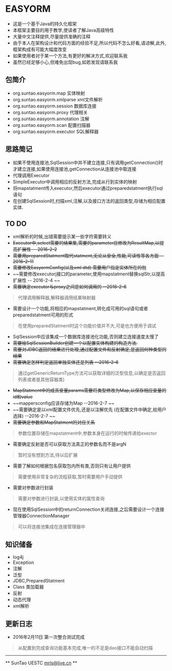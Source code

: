 # EASYORM
* 这是一个基于Java的持久化框架
* 本框架主要目的用于教学,使读者了解Java高级特性
* 大量中文注释提供,尽量提供准确的注释
* 由于本人在架构设计和代码方面的经验不足,所以代码不怎么好看,请谅解,此外,框架构成有可能大幅度改变
* 如果使用者对于某一个方法,有更好的解决方式,欢迎联系我
* 虽然已经足够小心,但难免出现bug,如若发现请联系我

## 包简介
* org.suntao.easyorm.map 实体映射
* org.suntao.easyorm.xmlparse xml文件解析
* org.suntao.easyorm.session 数据库连接
* org.suntao.easyorm.proxy 代理相关 
* org.suntao.easyorm.annotation 注解
* org.suntao.easyorm.scan 配置扫描器
* org.suntao.easyorm.executor SQL解释器

## 思路简记
* 如果不使用连接池,SqlSession中并不建立连接,只有调用getConnection()时才建立连接,如果使用连接池,getConnection从连接池中取连接
* 代理调用Executor 
* SimpleExecutor中调用相应的反射方法,完成从行到实体的映射
* 将mapstatment传入executor,然后executor通过preparedstatment执行sql语句
* 在创建SqlSession时,扫描xml,注解,以及接口方法的返回类型,存储为相应配置实体.

## TO DO
* xml解析的时候,出错需要提示某一些字符需要转义
* ~~Executor中,select需要的结果集,需要的parameter应修改为ResultMap,以提高扩展性 -- 2016-2-2~~
* ~~需要用preparedStatment取代statment,无论从安全,性能,可读性等各方面  -- 2016-2-11~~
* ~~需要修改EasyormConfig(以及xml dtd) 需要用户指定实体所在的包~~
* ~~需要修改executorj接口的parameter,使用mapstatment替换sqlStr,以提高扩展性 -- 2016-2-4 ~~
* ~~需要确定executor与proxy之间是如何调用的 --2016-2-6~~
> 代理调用解释器,解释器调用结果映射器
* 需要设计一个功能,将相应的mapstatment,转化成可用的sql语句或者preparedstatment可用的形式
> 在使用preparedStatment时这个功能价值并不大,可是也方便用于调试
* SqlSession中应该集成一个数据库连接池化功能,否则建立连接速度太慢了
* ~~需要给SqlSessionBuilder创建一个以配置实体构建的构造方法.~~
* ~~需要对JDBC返回的结果进行处理,通过配置文件和反射确定,是返回何种类型的结果~~
* ~~需要确定怎样判定返回单独实体还是列表 --2016-2-6~~
> 通过getGenericReturnType方法可以获取详细的泛型信息,以确定是否返回列表或者是其他容器类)
* ~~MapStatment中的成员变量params需要将类型修改为Map,以保存相应变量的id和value~~
* ~~mappersconfig应该存储为Map --2016-2-7 ~~
* ~~需要确定是以xml配置文件优先,还是以注解优先 (在配置文件中确定,给用户选择) --2016-2-7 ~~
* ~~需要确定参数和MapStatment的对应关系~~
> 参数位置存储在mapstatment中,参数本身在运行的时候传递给exector
* 需要确定反射是否可以获取方法真正的参数名而不是argN
> 暂时没有想到方法,待以后扩展
* 需要了解如何根据包名获取包内所有类,否则只有让用户提供
> 需要使用非常复杂的流程获取,暂时需要用户手动提供
* 需要对参数进行封装
> 需要对参数进行封装,以使用实体的属性查询
* 现在使用SqlSession中的returnConnection关闭连接,之后需要设计一个连接管理器ConnectionManager
> 可以将连接池集成在连接管理器中

## 知识储备
* log4j
* Exception
* 注解
* 泛型
* JDBC,PreparedStatment
* Class 类加载器
* 反射
* 动态代理
* xml解析

## 更新日志
* 2016年2月11日 第一次整合测试完成
> 从配置到完成查询功能基本完成,唯一的不足是dao接口不能自动扫描

***
** SunTao UESTC mrls@live.cn **